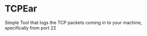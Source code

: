 # TCPEar
Simple Tool that logs the TCP packets coming in to your machine, specifically from port 22
